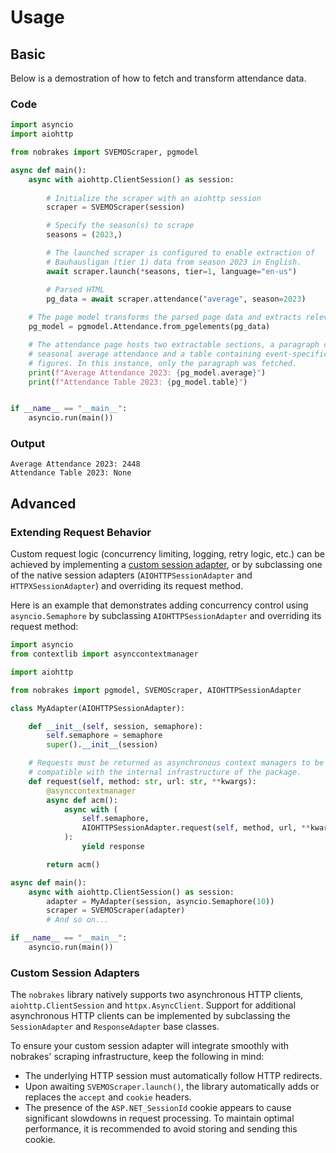 # Usage

## Basic
Below is a demostration of how to fetch and transform attendance data.

### Code
```python
import asyncio
import aiohttp

from nobrakes import SVEMOScraper, pgmodel

async def main():
    async with aiohttp.ClientSession() as session:
        
        # Initialize the scraper with an aiohttp session
        scraper = SVEMOScraper(session) 

        # Specify the season(s) to scrape
        seasons = (2023,) 

        # The launched scraper is configured to enable extraction of 
        # Bauhausligan (tier 1) data from season 2023 in English.
        await scraper.launch(*seasons, tier=1, language="en-us")

        # Parsed HTML
        pg_data = await scraper.attendance("average", season=2023)
    
    # The page model transforms the parsed page data and extracts relevant information
    pg_model = pgmodel.Attendance.from_pgelements(pg_data)

    # The attendance page hosts two extractable sections, a paragraph containing the
    # seasonal average attendance and a table containing event-specific attendance
    # figures. In this instance, only the paragraph was fetched.
    print(f"Average Attendance 2023: {pg_model.average}")
    print(f"Attendance Table 2023: {pg_model.table}")


if __name__ == "__main__":
    asyncio.run(main())
```
### Output
```
Average Attendance 2023: 2448
Attendance Table 2023: None
```

## Advanced

### Extending Request Behavior
Custom request logic (concurrency limiting, logging, retry logic, etc.) can be achieved
by implementing a [custom session adapter](#custom-session-adapters), or by subclassing one of the native session
adapters (`AIOHTTPSessionAdapter` and `HTTPXSessionAdapter`) and overriding its request
method.

Here is an example that demonstrates adding concurrency control using
`asyncio.Semaphore` by subclassing `AIOHTTPSessionAdapter` and overriding its
request method:
```python
import asyncio
from contextlib import asynccontextmanager

import aiohttp

from nobrakes import pgmodel, SVEMOScraper, AIOHTTPSessionAdapter

class MyAdapter(AIOHTTPSessionAdapter):

    def __init__(self, session, semaphore):
        self.semaphore = semaphore
        super().__init__(session)

    # Requests must be returned as asynchronous context managers to be
    # compatible with the internal infrastructure of the package.
    def request(self, method: str, url: str, **kwargs):
        @asynccontextmanager
        async def acm():
            async with (
                self.semaphore,
                AIOHTTPSessionAdapter.request(self, method, url, **kwargs) as response,
            ):
                yield response

        return acm() 

async def main():
    async with aiohttp.ClientSession() as session:
        adapter = MyAdapter(session, asyncio.Semaphore(10))
        scraper = SVEMOScraper(adapter)
        # And so on...

if __name__ == "__main__":
    asyncio.run(main())
```

### Custom Session Adapters
The `nobrakes` library natively supports two asynchronous HTTP clients,
`aiohttp.ClientSession` and `httpx.AsyncClient`. Support for additional asynchronous
HTTP clients can be implemented by subclassing the `SessionAdapter` and
`ResponseAdapter` base classes.


To ensure your custom session adapter will integrate smoothly with nobrakes'
scraping infrastructure, keep the following in mind:

- The underlying HTTP session must automatically follow HTTP redirects.
- Upon awaiting `SVEMOScraper.launch()`, the library automatically adds or replaces
  the `accept` and `cookie` headers.
- The presence of the `ASP.NET_SessionId` cookie appears to cause significant slowdowns
  in request processing. To maintain optimal performance, it is recommended to avoid
  storing and sending this cookie.
  

